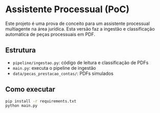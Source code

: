 # Assistente Processual (PoC)

Este projeto é uma prova de conceito para um assistente processual multiagente na área jurídica. Esta versão faz a ingestão e classificação automática de peças processuais em PDF.

## Estrutura

- `pipeline/ingestao.py`: código de leitura e classificação de PDFs
- `main.py`: executa o pipeline de ingestão
- `data/pecas_prestacao_contas/`: PDFs simulados

## Como executar

```bash
pip install -r requirements.txt
python main.py
```